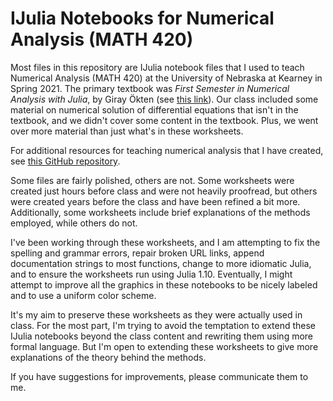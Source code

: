 
# IJulia Notebooks for Numerical Analysis (MATH 420)

Most files in this repository are IJulia notebook files that I used to teach Numerical Analysis (MATH 420) at the University of Nebraska at Kearney in Spring 2021. The primary textbook was _First Semester in Numerical Analysis with Julia_, by Giray Ökten (see [this link](https://open.umn.edu/opentextbooks/textbooks/710)). Our class included some material on numerical solution of differential equations that isn't in the textbook, and we didn't cover some content in the textbook. Plus, we went over more material than just what's in these worksheets.

For additional resources for teaching numerical analysis that I have created, see [this GitHub repository](https://github.com/barton-willis/MATH-420-CYBR-304).

Some files are fairly polished, others are not. Some worksheets were created just hours before class and were not heavily proofread, but others were created years before the class and have been refined a bit more. Additionally, some worksheets include brief explanations of the methods employed, while others do not.

I've been working through these worksheets, and I am attempting to fix the spelling and grammar errors, repair broken URL links, append documentation strings to most functions, change to more idiomatic Julia, and to ensure the worksheets run using Julia 1.10. Eventually, I might attempt to improve all the graphics in these notebooks to be nicely labeled and to use a uniform color scheme.

It's my aim to preserve these worksheets as they were actually used in class. For the most part, I'm trying to avoid the temptation to extend these IJulia notebooks beyond the class content and rewriting them using more formal language. But I'm open to extending these worksheets to give more explanations of the theory behind the methods.

If you have suggestions for improvements, please communicate them to me.

